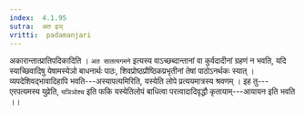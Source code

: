 ```yaml
---
index:  4.1.95
sutra:  अत इञ्
vritti:  padamanjari
---
```


अकारान्तात्प्रातिपदिकादिति । `अत सातत्यगमने` इत्यस्य वाऽच्छब्दान्तानां वा कुर्वदादीनां ग्रहणं न भवति, यदि स्याच्छिवादिषु येषामस्येञो बाधनार्थः पाठः, शिवप्रोष्ठप्रौष्ठिकप्रभृतीनां तेषां पाठोऽनर्थकः स्यात् । व्यपदेशिवद्भावादिहापि भवति---अस्यापत्यमिरिति, यस्येति लोपे प्रत्ययमात्रस्य श्रवणम् । इह तु---एरपत्यमस्य युव्रेति, `यञिञोश्च` इति फकि यस्येतिलोपं बाधित्वा परत्वादादिवृद्धौ कृतायाम्---आयायन इति भवति ।।
